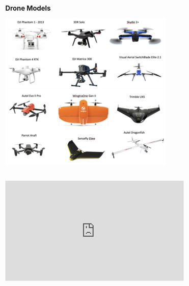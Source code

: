 ## Drone Models
![Drone](images/drone_examples_1.png)
![Drone](images/drone_examples_2.png)
<br/>
<br/>
<br/>
<iframe width="560" height="315" src="https://www.youtube.com/embed/1VUXgwoNQRs" title="YouTube video player" frameborder="0" allow="accelerometer; autoplay; clipboard-write; encrypted-media; gyroscope; picture-in-picture; web-share" allowfullscreen></iframe>
            
     
